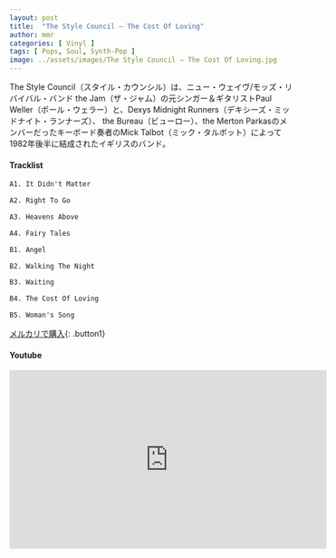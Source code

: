```yaml
---
layout: post
title:  "The Style Council – The Cost Of Loving"
author: mmr
categories: [ Vinyl ]
tags: [ Pops, Soul, Synth-Pop ]
image: ../assets/images/The Style Council – The Cost Of Loving.jpg
---
```


The Style Council（スタイル・カウンシル）は、ニュー・ウェイヴ/モッズ・リバイバル・バンド the Jam（ザ・ジャム）の元シンガー＆ギタリストPaul Weller（ポール・ウェラー）と、Dexys Midnight Runners（デキシーズ・ミッドナイト・ランナーズ）、 the Bureau（ビューロー）、the Merton Parkasのメンバーだったキーボード奏者のMick Talbot（ミック・タルボット）によって1982年後半に結成されたイギリスのバンド。

#### Tracklist
```md
A1. It Didn't Matter

A2. Right To Go

A3. Heavens Above

A4. Fairy Tales

B1. Angel

B2. Walking The Night

B3. Waiting

B4. The Cost Of Loving

B5. Woman's Song
```

[メルカリで購入](https://jp.mercari.com/item/m89427922011?afid=6142608987){: .button1}

#### Youtube
<iframe width="560" height="315" src="https://www.youtube.com/embed/KigU6XnxsF0?si=qbXY45-pBPqQLlEr" title="YouTube video player" frameborder="0" allow="accelerometer; autoplay; clipboard-write; encrypted-media; gyroscope; picture-in-picture; web-share" referrerpolicy="strict-origin-when-cross-origin" allowfullscreen></iframe>